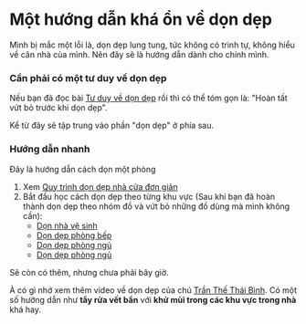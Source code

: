 # Một hướng dẫn khá ổn về dọn dẹp

Mình bị mắc một lỗi là, dọn dẹp lung tung, tức không có trình tự, không hiểu về căn nhà của mình. Nên đây sẽ là hướng dẫn dành cho chính mình.

### Cần phải có một tư duy về dọn dẹp
Nếu bạn đã đọc bài [Tư duy về dọn dẹp](tu-duy-don-dep.md) rồi thì có thể tóm gọn là: "Hoàn tất vứt bỏ trước khi dọn dẹp".

Kể từ đây sẽ tập trung vào phần "dọn dẹp" ở phía sau.

### Hướng dẫn nhanh
Đây là hướng dẫn cách dọn một phòng

1. Xem [Quy trình dọn dẹp nhà cửa đơn giản](https://www.youtube.com/watch?v=FLQYZGOtZ38)
2. Bắt đầu học cách dọn dẹp theo từng khu vực (Sau khi bạn đã hoàn thành dọn dẹp theo nhóm đồ và vứt bỏ những đồ dùng mà mình không cần):
    - [Dọn nhà vệ sinh](https://www.youtube.com/watch?v=xdG_hzaIIog)
    - [Dọn dẹp phòng bếp](https://www.youtube.com/watch?v=iXyYJyq2L80)
    - [Dọn dẹp phòng ngủ](https://www.youtube.com/watch?v=gkzFO3NHL5I)
    - [Dọn dẹp phòng ngủ](https://www.youtube.com/watch?v=XClqGmpX7ac)

Sẽ còn có thêm, nhưng chưa phải bây giờ.

À có gì nhớ xem thêm video về dọn dẹp của chú [Trần Thế Thái Bình](https://www.youtube.com/@tranthethaibinh1979). Có một số hướng dẫn như **tẩy rửa vết bẩn** với **khử mùi trong các khu vực trong nhà** khá hay.